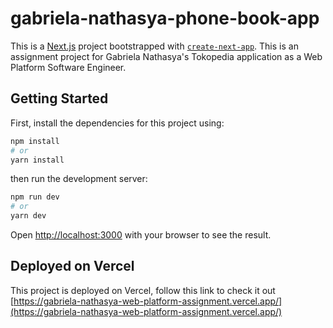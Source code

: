 # gabriela-nathasya-phone-book-app

This is a [Next.js](https://nextjs.org/) project bootstrapped with [`create-next-app`](https://github.com/vercel/next.js/tree/canary/packages/create-next-app).
This is an assignment project for Gabriela Nathasya's Tokopedia application as a Web Platform Software Engineer.

## Getting Started

First, install the dependencies for this project using:

```bash
npm install
# or
yarn install
```

then run the development server:

```bash
npm run dev
# or
yarn dev
```

Open [http://localhost:3000](http://localhost:3000) with your browser to see the result.

## Deployed on Vercel

This project is deployed on Vercel, follow this link to check it out
[https://gabriela-nathasya-web-platform-assignment.vercel.app/](https://gabriela-nathasya-web-platform-assignment.vercel.app/)
